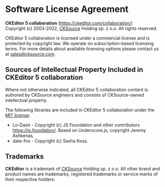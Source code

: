 Software License Agreement
==========================

**CKEditor 5 collaboration** (https://ckeditor.com/collaboration/)<br>
Copyright (c) 2003-2022, [CKSource](http://cksource.com) Holding sp. z o.o. All rights reserved.

CKEditor 5 collaboration is licensed under a commercial license and is protected by copyright law.
We operate on subscription-based licensing terms. For more details about available licensing options please contact us at sales@cksource.com.

Sources of Intellectual Property Included in CKEditor 5 collaboration
--------------------------------------------------------------------------

Where not otherwise indicated, all CKEditor 5 collaboration content is authored by CKSource engineers and consists of CKSource-owned intellectual property.

The following libraries are included in CKEditor 5 collaboration under the [MIT license](https://opensource.org/licenses/MIT):

* Lo-Dash - Copyright (c) JS Foundation and other contributors https://js.foundation/. Based on Underscore.js, copyright Jeremy Ashkenas,
* date-fns - Copyright (c) Sasha Koss.

Trademarks
----------

**CKEditor** is a trademark of [CKSource](http://cksource.com) Holding sp. z o.o. All other brand and product names are trademarks, registered trademarks or service marks of their respective holders.
